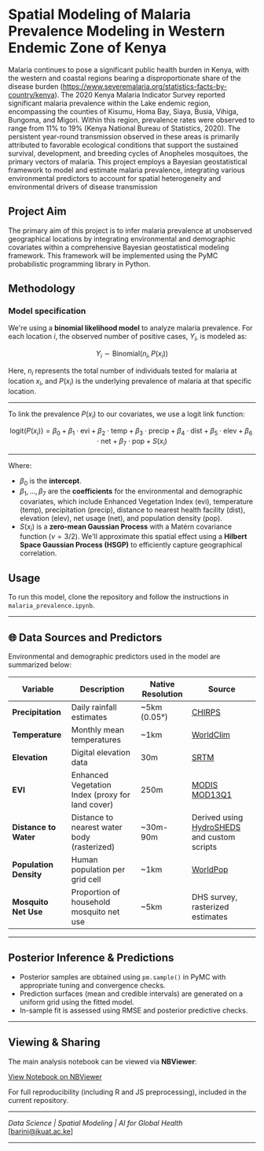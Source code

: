 # Spatial Modeling of Malaria Prevalence Modeling in Western Endemic Zone of Kenya

Malaria continues to pose a significant public health burden in Kenya, with the western and coastal regions bearing a disproportionate share of the disease burden (https://www.severemalaria.org/statistics-facts-by-country/kenya). The 2020 Kenya Malaria Indicator Survey reported significant malaria prevalence within the Lake endemic region, encompassing the counties of Kisumu, Homa Bay, Siaya, Busia, Vihiga, Bungoma, and Migori. Within this region, prevalence rates were observed to range from 11% to 19% (Kenya National Bureau of Statistics, 2020). The persistent year-round transmission observed in these areas is primarily attributed to favorable ecological conditions that support the sustained survival, development, and breeding cycles of Anopheles mosquitoes, the primary vectors of malaria. This project employs a Bayesian geostatistical framework to model and estimate malaria prevalence, integrating various environmental predictors to account for spatial heterogeneity and environmental drivers of disease transmission

## Project Aim

The primary aim of this project is to infer malaria prevalence at unobserved geographical locations by integrating environmental and demographic covariates within a comprehensive Bayesian geostatistical modeling framework. This framework will be implemented using the PyMC probabilistic programming library in Python.


## Methodology

### Model specification

We're using a **binomial likelihood model** to analyze malaria prevalence. For each location $i$, the observed number of positive cases, $Y_i$, is modeled as:

$$Y_i \sim \text{Binomial}(n_i, P(x_i))$$

Here, $n_i$ represents the total number of individuals tested for malaria at location $x_i$, and $P(x_i)$ is the underlying prevalence of malaria at that specific location.

---

To link the prevalence $P(x_i)$ to our covariates, we use a logit link function:

$$\text{logit}(P(x_i)) = \beta_0 + \beta_1 \cdot \text{evi} + \beta_2 \cdot \text{temp} + \beta_3 \cdot \text{precip} + \beta_4 \cdot \text{dist} + \beta_5 \cdot \text{elev} + \beta_6 \cdot \text{net} + \beta_7 \cdot \text{pop} + S(x_i)$$

---

Where:
* $\beta_0$ is the **intercept**.
* $\beta_1, \dots, \beta_7$ are the **coefficients** for the environmental and demographic covariates, which include Enhanced Vegetation Index ($\text{evi}$), temperature ($\text{temp}$), precipitation ($\text{precip}$), distance to nearest health facility ($\text{dist}$), elevation ($\text{elev}$), net usage ($\text{net}$), and population density ($\text{pop}$).
* $S(x_i)$ is a **zero-mean Gaussian Process** with a Matérn covariance function ($\nu=3/2$). We'll approximate this spatial effect using a **Hilbert Space Gaussian Process (HSGP)** to efficiently capture geographical correlation.

## Usage

To run this model, clone the repository and follow the instructions in `malaria_prevalence.ipynb`.

---

## 🌐 Data Sources and Predictors

Environmental and demographic predictors used in the model are summarized below:

| **Variable**                     | **Description**                          | **Native Resolution** | **Source**                                                                 |
|----------------------------------|------------------------------------------|------------------------|-----------------------------------------------------------------------------|
| **Precipitation**               | Daily rainfall estimates                  | ~5km (0.05°)           | [CHIRPS](https://www.chc.ucsb.edu/data/chirps)                              |
| **Temperature**                 | Monthly mean temperatures                 | ~1km                   | [WorldClim](https://www.worldclim.org/)                                     |
| **Elevation**                   | Digital elevation data                    | 30m                    | [SRTM](https://earthexplorer.usgs.gov/)                                     |
| **EVI**                         | Enhanced Vegetation Index (proxy for land cover) | 250m                   | [MODIS MOD13Q1](https://modis.gsfc.nasa.gov/data/dataproducts/mod13.php)   |
| **Distance to Water**          | Distance to nearest water body (rasterized) | ~30m-90m               | Derived using [HydroSHEDS](https://www.hydrosheds.org/) and custom scripts |
| **Population Density**         | Human population per grid cell            | ~1km                   | [WorldPop](https://www.worldpop.org/)                                       |
| **Mosquito Net Use**           | Proportion of household mosquito net use  | ~5km                   | DHS survey, rasterized estimates                                            |

---

## Posterior Inference & Predictions

- Posterior samples are obtained using `pm.sample()` in PyMC with appropriate tuning and convergence checks.
- Prediction surfaces (mean and credible intervals) are generated on a uniform grid using the fitted model.
- In-sample fit is assessed using RMSE and posterior predictive checks.

---

## Viewing & Sharing

The main analysis notebook can be viewed via **NBViewer**:

[View Notebook on NBViewer](https://nbviewer.org/github/barini-onkundi/malaria-spatial-modelling-pymc/blob/main/malaria_prevalence.ipynb)

For full reproducibility (including R and JS preprocessing), included in the current repository. 

---
_Data Science | Spatial Modeling | AI for Global Health_  
[barini@jkuat.ac.ke]  

---

